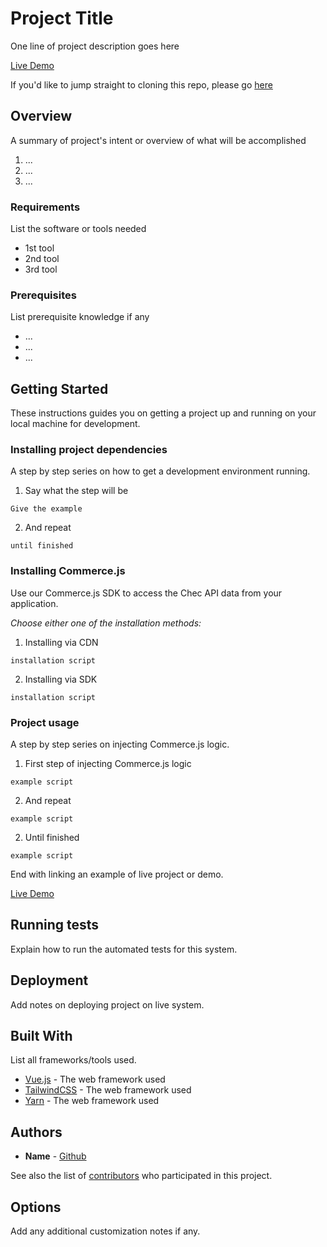 # Project Title

One line of project description goes here

[Live Demo]()

If you'd like to jump straight to cloning this repo, please go [here]()

## Overview

A summary of project's intent or overview of what will be accomplished
1. ...
2. ...
3. ...

### Requirements

List the software or tools needed
- 1st tool
- 2nd tool
- 3rd tool

### Prerequisites

List prerequisite knowledge if any
- ...
- ...
- ...

## Getting Started

These instructions guides you on getting a project up and running on your local machine for development.

### Installing project dependencies

A step by step series on how to get a development environment running.

1. Say what the step will be

```
Give the example
```

2. And repeat

```
until finished
```

### Installing Commerce.js

Use our Commerce.js SDK to access the Chec API data from your application.

*Choose either one of the installation methods:* 

1. Installing via CDN

```
installation script
```

2. Installing via SDK

```
installation script
```

### Project usage

A step by step series on injecting Commerce.js logic.

1. First step of injecting Commerce.js logic

```
example script
```

2. And repeat

```
example script
```

2. Until finished

```
example script
```

End with linking an example of live project or demo.

[Live Demo]()

## Running tests

Explain how to run the automated tests for this system.

## Deployment

Add notes on deploying project on live system.

## Built With

List all frameworks/tools used.

* [Vue.js](link) - The web framework used
* [TailwindCSS](link) - The web framework used
* [Yarn](link) - The web framework used


## Authors

* **Name** - [Github](https://github.com/chec)

See also the list of [contributors](https://github.com/your/project/contributors) who participated in this project.


## Options

Add any additional customization notes if any.



